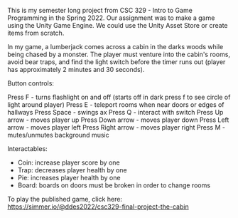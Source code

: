 This is my semester long project from CSC 329 - Intro to Game Programming in the Spring 2022. Our assignment was to make a game using the Unity Game Engine. We could use the Unity Asset Store or create items from scratch. 

In my game, a lumberjack comes across a cabin in the darks woods while being chased by a monster. The player must venture into the cabin's rooms, avoid bear traps, and find the light switch before the timer runs out (player has approximately 2 minutes and 30 seconds). 

Button controls:

Press F - turns flashlight on and off (starts off in dark press f to see circle of light around player)
Press E - teleport rooms when near doors or edges of hallways
Press Space - swings ax
Press Q - interact with switch
Press Up arrow - moves player up
Press Down arrow - moves player down
Press Left arrow - moves player left
Press Right arrow - moves player right
Press M - mutes/unmutes background music

Interactables:

- Coin: increase player score by one
- Trap: decreases player health by one
- Pie: increases player health by one
- Board: boards on doors must be broken in order to change rooms

To play the published game, click here:
https://simmer.io/@ddes2022/csc329-final-project-the-cabin 
